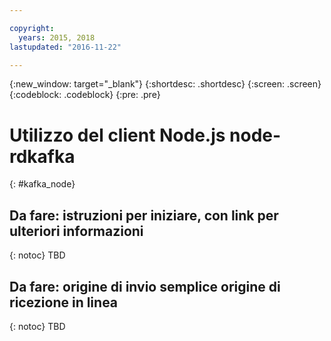 ```yaml
---

copyright:
  years: 2015, 2018
lastupdated: "2016-11-22"

---
```


{:new_window: target="_blank"}
{:shortdesc: .shortdesc}
{:screen: .screen}
{:codeblock: .codeblock}
{:pre: .pre}

# Utilizzo del client Node.js node-rdkafka
{: #kafka_node}

## Da fare: istruzioni per iniziare, con link per ulteriori informazioni
{: notoc}
TBD

## Da fare: origine di invio semplice origine di ricezione in linea
{: notoc}
TBD

